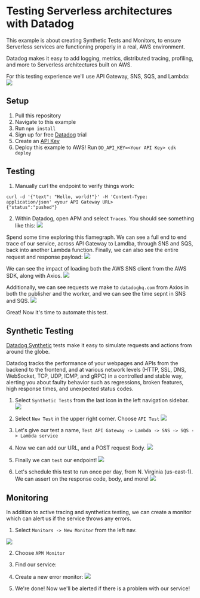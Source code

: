 # Testing Serverless architectures with Datadog

This example is about creating Synthetic Tests and Monitors, to ensure Serverless services are functioning properly in a real, AWS environment.

Datadog makes it easy to add logging, metrics, distributed tracing, profiling, and more to Serverless architectures built on AWS.

For this testing experience we'll use API Gateway, SNS, SQS, and Lambda:
![](./images/architecture.png)


## Setup

1. Pull this repository
2. Navigate to this example
3. Run `npm install`
4. Sign up for free [Datadog](https://datadoghq.com) trial
5. Create an [API Key](https://app.datadoghq.com/account/login?next=%2Forganization-settings%2Fapi-keys)
6. Deploy this example to AWS! Run `DD_API_KEY=<Your API Key> cdk deploy`

## Testing
1. Manually curl the endpoint to verify things work:
```
curl -d '{"text": "Hello, world!"}' -H 'Content-Type: application/json' <your API Gateway URL>
{"status":"pushed"}
```

2. Within Datadog, open APM and select `Traces`. You should see something like this:
![](./images/flamegraph.png)

Spend some time exploring this flamegraph. We can see a full end to end trace of our service, across API Gateway to Lamdba, through SNS and SQS, back into another Lambda function. Finally, we can also see the entire request and response payload:
![](./images/capture_payload.png)

We can see the impact of loading both the AWS SNS client from the AWS SDK, along with Axios.
![](./images/cold_start_traces.png)

Additionally, we can see requests we make to `datadoghq.com` from Axios in both the publisher and the worker, and we can see the time sepnt in SNS and SQS.
![](./images/sns_sqs.png)

Great! Now it's time to automate this test.

## Synthetic Testing

[Datadog Synthetic](https://docs.datadoghq.com/synthetics/) tests make it easy to simulate requests and actions from around the globe.

Datadog tracks the performance of your webpages and APIs from the backend to the frontend, and at various network levels (HTTP, SSL, DNS, WebSocket, TCP, UDP, ICMP, and gRPC) in a controlled and stable way, alerting you about faulty behavior such as regressions, broken features, high response times, and unexpected status codes.

1. Select `Synthetic Tests` from the last icon in the left navigation sidebar.
![](./images/synthetics_test_menu_item.png)

2. Select `New Test` in the upper right corner. Choose `API Test`
![](./images/new_synthetic_test.png)

3. Let's give our test a name, `Test API Gateway -> Lambda -> SNS -> SQS -> Lambda service`
4. Now we can add our URL, and a POST request Body.
![](./images/synthetic_test.png)

5. Finally we can `test` our endpoint!
![](./images/successful_synthetic_test.png)

6. Let's schedule this test to run once per day, from N. Virginia (us-east-1). We can assert on the response code, body, and more!
![](./images/synthetics_assertion.png)

## Monitoring
In addition to active tracing and synthetics testing, we can create a monitor which can alert us if the service throws any errors.

1. Select `Monitors -> New Monitor` from the left nav.

![](./images/new_monitor.png)

2. Choose `APM Monitor`
3. Find our service:
4. Create a new error monitor:
![](./images/monitor.png)

5. We're done! Now we'll be alerted if there is a problem with our service!

